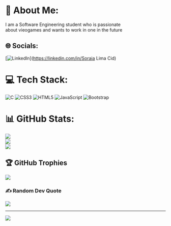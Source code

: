 # 💫 About Me:
I am a Software Engineering student who is passionate <br>about vieogames and wants to work in one in the future


## 🌐 Socials:
[![LinkedIn](https://img.shields.io/badge/LinkedIn-%230077B5.svg?logo=linkedin&logoColor=white)](https://linkedin.com/in/Soraia Lima Cid) 

# 💻 Tech Stack:
![C](https://img.shields.io/badge/c-%2300599C.svg?style=for-the-badge&logo=c&logoColor=white) ![CSS3](https://img.shields.io/badge/css3-%231572B6.svg?style=for-the-badge&logo=css3&logoColor=white) ![HTML5](https://img.shields.io/badge/html5-%23E34F26.svg?style=for-the-badge&logo=html5&logoColor=white) ![JavaScript](https://img.shields.io/badge/javascript-%23323330.svg?style=for-the-badge&logo=javascript&logoColor=%23F7DF1E) ![Bootstrap](https://img.shields.io/badge/bootstrap-%23563D7C.svg?style=for-the-badge&logo=bootstrap&logoColor=white)
# 📊 GitHub Stats:
![](https://github-readme-stats.vercel.app/api?username=SoraiaBarroso&theme=vue-dark&hide_border=true&include_all_commits=false&count_private=false)<br/>
![](https://github-readme-streak-stats.herokuapp.com/?user=SoraiaBarroso&theme=vue-dark&hide_border=true)<br/>
![](https://github-readme-stats.vercel.app/api/top-langs/?username=SoraiaBarroso&theme=vue-dark&hide_border=true&include_all_commits=false&count_private=false&layout=compact)

## 🏆 GitHub Trophies
![](https://github-profile-trophy.vercel.app/?username=SoraiaBarroso&theme=juicyfresh&no-frame=true&no-bg=false&margin-w=4)

### ✍️ Random Dev Quote
![](https://quotes-github-readme.vercel.app/api?type=vetical&theme=tokyonight)

---
[![](https://visitcount.itsvg.in/api?id=SoraiaBarroso&icon=1&color=0)](https://visitcount.itsvg.in)

<!-- Proudly created with GPRM ( https://gprm.itsvg.in ) -->
